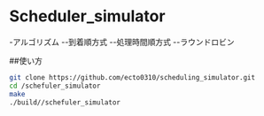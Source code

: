# Scheduler_simulator
-アルゴリズム
--到着順方式
--処理時間順方式
--ラウンドロビン

##使い方
```bash
git clone https://github.com/ecto0310/scheduling_simulator.git
cd /schefuler_simulator
make
./build//schefuler_simulator
```